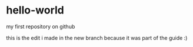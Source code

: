 # hello-world
my first repository on github

this is the edit i made in the new branch because it was part of the guide :)
